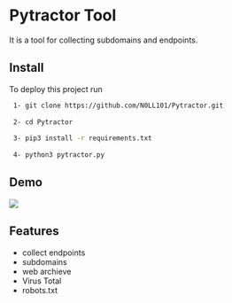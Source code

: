 
# Pytractor Tool
It is a tool for collecting subdomains and endpoints.


## Install

To deploy this project run

```bash
 1- git clone https://github.com/N0LL101/Pytractor.git
  
 2- cd Pytractor
  
 3- pip3 install -r requirements.txt 
 
 4- python3 pytractor.py
```


## Demo
![](images/demo.png)


## Features

- collect endpoints 
- subdomains
- web archieve
- Virus Total
- robots.txt
